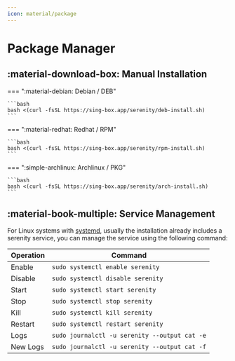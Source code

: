 ```yaml
---
icon: material/package
---
```


# Package Manager

## :material-download-box: Manual Installation

=== ":material-debian: Debian / DEB"

    ```bash
    bash <(curl -fsSL https://sing-box.app/serenity/deb-install.sh)
    ```

=== ":material-redhat: Redhat / RPM"

    ```bash
    bash <(curl -fsSL https://sing-box.app/serenity/rpm-install.sh)
    ```

=== ":simple-archlinux: Archlinux / PKG"

    ```bash
    bash <(curl -fsSL https://sing-box.app/serenity/arch-install.sh)
    ```

## :material-book-multiple: Service Management

For Linux systems with [systemd][systemd], usually the installation already includes a serenity service,
you can manage the service using the following command:

| Operation | Command                                       |
|-----------|-----------------------------------------------|
| Enable    | `sudo systemctl enable serenity`              |
| Disable   | `sudo systemctl disable serenity`             |
| Start     | `sudo systemctl start serenity`               |
| Stop      | `sudo systemctl stop serenity`                |
| Kill      | `sudo systemctl kill serenity`                |
| Restart   | `sudo systemctl restart serenity`             |
| Logs      | `sudo journalctl -u serenity --output cat -e` |
| New Logs  | `sudo journalctl -u serenity --output cat -f` |

[systemd]: https://systemd.io/